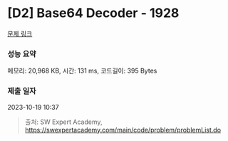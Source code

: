 # [D2] Base64 Decoder - 1928 

[문제 링크](https://swexpertacademy.com/main/code/problem/problemDetail.do?contestProbId=AV5PR4DKAG0DFAUq) 

### 성능 요약

메모리: 20,968 KB, 시간: 131 ms, 코드길이: 395 Bytes

### 제출 일자

2023-10-19 10:37



> 출처: SW Expert Academy, https://swexpertacademy.com/main/code/problem/problemList.do